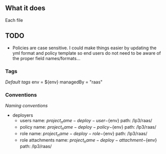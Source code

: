 
## What it does

Each file

## TODO

* Policies are case sensitive. I could make things easier by updating the yml format and policy template so end users do not need to be aware of the proper field names/formats...

### Tags

*Default tags*
env       = ${env}
managedBy = "raas"

### Conventions

*Naming conventions*
* deployers
    * users
        name: ${project_name}-deploy-user-${env}
        path: /lp3/raas/
    * policy
        name: ${project_name}-deploy-policy-${env}
        path: /lp3/raas/
    * role
        name: ${project_name}-deploy-role-${env}
        path: /lp3/raas/
    * role attachments
        name: ${project_name}-deploy-attachment-${env}
        path: /lp3/raas/